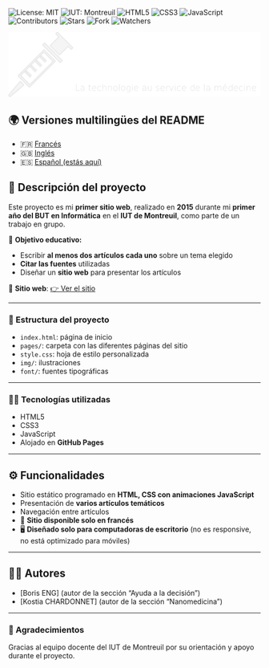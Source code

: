 ![License: MIT](https://img.shields.io/badge/Licence-MIT-green)
![IUT: Montreuil](https://img.shields.io/badge/IUT-Montreuil-red)
![HTML5](https://img.shields.io/badge/HTML5-E34F26?logo=html5&logoColor=white)
![CSS3](https://img.shields.io/badge/CSS3-1572B6?logo=css3&logoColor=white)
![JavaScript](https://img.shields.io/badge/JavaScript-yellow?logo=javascript)
![Contributors](https://img.shields.io/badge/contributor-3-orange)
![Stars](https://img.shields.io/github/stars/Fab16BSB/KerMTech?color=orange)
![Fork](https://img.shields.io/github/forks/Fab16BSB/KerMTech?color=orange)
![Watchers](https://img.shields.io/github/watchers/Fab16BSB/KerMTech?color=orange)

<img src="images/logo.png" alt="Logo" width="1000"/>

## 🌍 Versiones multilingües del README

- 🇫🇷 [Francés](./README.fr.md)
- 🇬🇧 [Inglés](./README.md)
- 🇪🇸 [Español (estás aquí)](#)

## 📘 Descripción del proyecto

Este proyecto es mi **primer sitio web**, realizado en **2015** durante mi **primer año del BUT en Informática** en el **IUT de Montreuil**, como parte de un trabajo en grupo.

🎯 **Objetivo educativo:**
- Escribir **al menos dos artículos cada uno** sobre un tema elegido
- **Citar las fuentes** utilizadas
- Diseñar un **sitio web** para presentar los artículos

🔗 **Sitio web**: [👉 Ver el sitio](https://fab16bsb.github.io/KerMTech/)

---

### 📁 Estructura del proyecto

- `index.html`: página de inicio
- `pages/`: carpeta con las diferentes páginas del sitio
- `style.css`: hoja de estilo personalizada
- `img/`: ilustraciones
- `font/`: fuentes tipográficas

---

### 🧑‍💻 Tecnologías utilizadas

- HTML5  
- CSS3  
- JavaScript  
- Alojado en **GitHub Pages**

---

## ⚙️ Funcionalidades

- Sitio estático programado en **HTML, CSS con animaciones JavaScript**
- Presentación de **varios artículos temáticos**
- Navegación entre artículos
- 📌 **Sitio disponible solo en francés**
- 🖥️ **Diseñado solo para computadoras de escritorio** (no es responsive, no está optimizado para móviles)

---

## 🧑‍💻 Autores

- [Boris ENG] (autor de la sección “Ayuda a la decisión”)
- [Kostia CHARDONNET] (autor de la sección “Nanomedicina”)

---

### 🙌 Agradecimientos

Gracias al equipo docente del IUT de Montreuil por su orientación y apoyo durante el proyecto.
